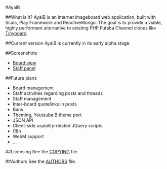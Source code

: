 #AyaIB

##What is it?
AyaIB is an internet imageboard web application, built with Scala, Play Framework and ReactiveMongo. The goal is to provide a viable, highly performant alternative to existing PHP Futaba Channel clones like [Tinyboard](http://tinyboard.org/).

##Current version
AyaIB is currently in its early alpha stage.

##Screenshots
* [Board view](http://i.imgur.com/CYrbza0.png)
* [Staff panel](http://i.imgur.com/FrGHg4r.png)

##Future plans
* Board management
* Staff activities regarding posts and threads
* Staff management
* Inter-board quotelinks in posts
* Bans
* Theming, Youtsuba B theme port
* JSON API
* Client-side usability-related JQuery scripts
* i18n
* WebM support
* ...

##Licensing
See the [COPYING](https://github.com/fauu/AyaIB/blob/master/COPYING) file.

##Authors
See the [AUTHORS](https://github.com/fauu/AyaIB/blob/master/AUTHORS) file.